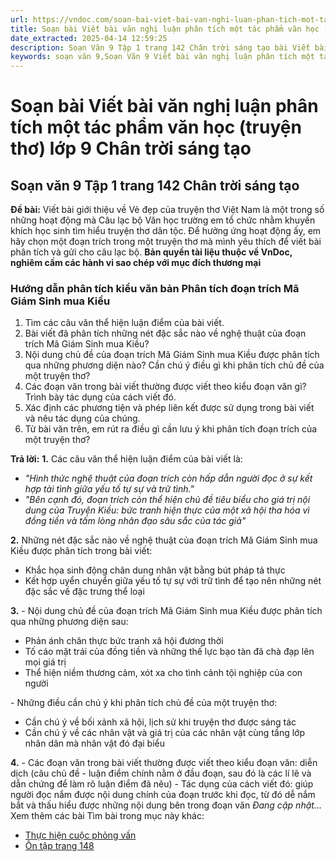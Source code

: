 ```yaml
---
url: https://vndoc.com/soan-bai-viet-bai-van-nghi-luan-phan-tich-mot-tac-pham-van-hoc-truyen-tho-lop-9-chan-troi-sang-tao-322041
title: Soạn bài Viết bài văn nghị luận phân tích một tác phẩm văn học (truyện thơ) lớp 9 Chân trời sáng tạo - VnDoc.com
date_extracted: 2025-04-14 12:59:25
description: Soạn Văn 9 Tập 1 trang 142 Chân trời sáng tạo bài Viết bài văn nghị luận phân tích một tác phẩm văn học gồm phần trả lời chi tiết, đầy đủ, bám sát các câu hỏi, yêu cầu trong SGK (chỉ có trên VnDoc). Mời các bạn tham khảo.
keywords: soạn văn 9,Soạn Văn 9 Viết bài văn nghị luận phân tích một tác phẩm văn học,Soạn văn 9 Tập 1 trang 142 Chân trời sáng tạo,Viết bài văn nghị luận phân tích một tác phẩm văn học lớp 9 Chân trời sáng tạo,Viết bài văn nghị luận phân tích một tác phẩm văn học trang 142 lớp 9,văn 9,ngữ văn 9,soạn văn 9 chân trời sáng tạo,soạn văn 9 tập 1,giải văn 9,soạn ngữ văn 9,giải ngữ văn 9,giải sgk ngữ văn 9
---
```


# Soạn bài Viết bài văn nghị luận phân tích một tác phẩm văn học \(truyện thơ\) lớp 9 Chân trời sáng tạo
## **Soạn văn 9 Tập 1 trang 142 Chân trời sáng tạo**
**Đề bài:** Viết bài giới thiệu về Vẻ đẹp của truyện thơ Việt Nam là một trong số những hoạt động mà Câu lạc bộ Văn học trường em tổ chức nhằm khuyến khích học sinh tìm hiểu truyện thơ dân tộc. Để hưởng ứng hoạt động ấy, em hãy chọn một đoạn trích trong một truyện thơ mà mình yêu thích để viết bài phân tích và gửi cho câu lạc bộ.
**Bản quyền tài liệu thuộc về VnDoc, nghiêm cấm các hành vi sao chép với mục đích thương mại**
### **Hướng dẫn phân tích kiểu văn bản Phân tích đoạn trích Mã Giám Sinh mua Kiều**
  1. Tìm các câu văn thể hiện luận điểm của bài viết.
  2. Bài viết đã phân tích những nét đặc sắc nào về nghệ thuật của đoạn trích Mã Giám Sinh mua Kiều?
  3. Nội dung chủ đề của đoạn trích Mã Giám Sinh mua Kiều được phân tích qua những phương diện nào? Cần chú ý điều gì khi phân tích chủ đề của một truyện thơ?
  4. Các đoạn văn trong bài viết thường được viết theo kiểu đoạn văn gì? Trình bày tác dụng của cách viết đó.
  5. Xác định các phương tiện và phép liên kết được sử dụng trong bài viết và nêu tác dụng của chúng.
  6. Từ bài văn trên, em rút ra điều gì cần lưu ý khi phân tích đoạn trích của một truyện thơ?

**Trả lời:**
**1.** Các câu văn thể hiện luận điểm của bài viết là:
  * _"Hình thức nghệ thuật của đoạn trích còn hấp dẫn người đọc ở sự kết hợp tài tình giữa yếu tố tự sự và trữ tình."_
  * _"Bên cạnh đó, đoạn trích còn thể hiện chủ đề tiêu biểu cho giá trị nội dung của Truyện Kiều: bức tranh hiện thực của một xã hội tha hóa vì đồng tiền và tấm lòng nhân đạo sâu sắc của tác giả"_

**2.** Những nét đặc sắc nào về nghệ thuật của đoạn trích Mã Giám Sinh mua Kiều được phân tích trong bài viết:
  * Khắc họa sinh động chân dung nhân vật bằng bút pháp tả thực
  * Kết hợp uyển chuyển giữa yếu tố tự sự với trữ tình để tạo nên những nét đặc sắc về đặc trưng thể loại

**3.**
\- Nội dung chủ đề của đoạn trích Mã Giám Sinh mua Kiều được phân tích qua những phương diện sau:
  * Phản ánh chân thực bức tranh xã hội đương thời
  * Tố cáo mặt trái của đồng tiền và những thế lực bạo tàn đã chà đạp lên mọi giá trị
  * Thể hiện niềm thương cảm, xót xa cho tình cảnh tội nghiệp của con người

\- Những điều cần chú ý khi phân tích chủ đề của một truyện thơ:
  * Cần chú ý về bối xảnh xã hội, lịch sử khi truyện thơ được sáng tác
  * Cần chú ý về các nhân vật và giá trị của các nhân vật cùng tầng lớp nhân dân mà nhân vật đó đại biểu

**4.**
\- Các đoạn văn trong bài viết thường được viết theo kiểu đoạn văn: diễn dịch \(câu chủ đề - luận điểm chính nằm ở đầu đoạn, sau đó là các lí lẽ và dẫn chứng để làm rõ luận điểm đã nêu\)
\- Tác dụng của cách viết đó: giúp người đọc nắm được nội dung chính của đoạn trước khi đọc, từ đó dễ nắm bắt và thấu hiểu được những nội dung bên trong đoạn văn
 _Đang cập nhật..._
Xem thêm các bài Tìm bài trong mục này khác:
  * [Thực hiện cuộc phỏng vấn](</soan-bai-thuc-hien-cuoc-phong-van-lop-9-chan-troi-sang-tao-322045>)
  * [Ôn tập trang 148](</soan-bai-on-tap-trang-148-lop-9-tap-1-chan-troi-sang-tao-322048>)

